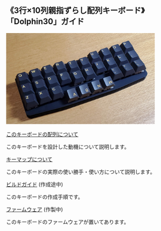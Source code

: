 ## 《3行×10列親指ずらし配列キーボード》「Dolphin30」ガイド

<img src="images/20250914_213536.jpg" width="80%" />

[このキーボードの配列について](../../../../../main/layout.md)

このキーボードを設計した動機について説明します。

[キーマップについて](keymap.md)

このキーボードの実際の使い勝手・使い方について説明します。


[ビルドガイド](build.md) (作成途中)

このキーボードの作成手順です。

[ファームウェア](firmware.md) (作製中)

このキーボードのファームウェアが置いてあります。
